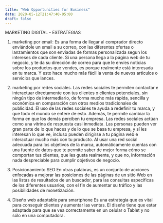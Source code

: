 ```yaml
---
title: "Web Opportunities for Business"
date: 2020-05-12T21:47:40-05:00
draft: false
---
```

MARKETING DIGITAL - ESTRATEGIAS
1. marketing por email:
Es una forma de llegar al comprador directo enviándole un email a su correo, con las diferentes ofertas o lanzamientos que son enviadas de formas personalizada segun los intereses de cada cliente.
Si una persona llega a la página web de tu negocio, y te da su dirección de correo para que le envíes noticias sobre los productos que vendes, es porque realmente está interesada en tu marca.
Y esto hace mucho más fácil la venta de nuevos artículos o servicios que lances.

2. marketing por redes sociales.
Las redes sociales te permiten contactar e interactuar directamente con tus clientes o clientes potenciales, sin ningún tipo de intermediario, de forma mucho más rápida, sencilla y económica en comparación con otros medios tradicionales de publicidad.
El uso de las redes sociales te ayuda a redefinir tu marca, y que todo el mundo se entere de esto. Además, te permite cambiar la forma en que los demás perciben tu empresa.
Las redes sociales actúan como una vitrina de respuesta casi inmediata. Las personas pueden ver gran parte de lo que haces y de lo que se basa tu empresa, y sí les interesan lo que ve, incluso pueden dirigirse a tu página web e interactuar mucho más con tu producto.
Al usar una red social adecuada para los objetivos de la marca, automáticamente cuentas con una fuente de datos que te permite saber de mejor forma cómo se comportan tus clientes, que les gusta realmente, y que no, información nada despreciable para cumplir objetivos de negocio.

3. Posicionamiento SEO
En otras palabras, es un conjunto de acciones enfocadas a mejorar las posiciones de las páginas de un sitio Web en las listas de resultados de un buscador, para las consultas específicas de los diferentes usuarios, con el fin de aumentar su tráfico y las posibilidades de monetización.

4. Diseño web adaptable para smartphone
Es una estrategia que es vital para conseguir clientes y aumentar las ventas. El diseño tiene que estar adaptada para que se vea correctamente en un celular o Tablet y no sólo en una computadora.
